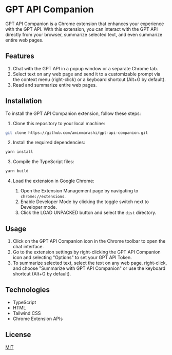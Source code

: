 # GPT API Companion

GPT API Companion is a Chrome extension that enhances your experience with the GPT API. With this extension, you can interact with the GPT API directly from your browser, summarize selected text, and even summarize entire web pages.

## Features

1. Chat with the GPT API in a popup window or a separate Chrome tab.
2. Select text on any web page and send it to a customizable prompt via the context menu (right-click) or a keyboard shortcut (Alt+G by default).
3. Read and summarize entire web pages.

## Installation

To install the GPT API Companion extension, follow these steps:

1. Clone this repository to your local machine:

```bash
git clone https://github.com/aminmarashi/gpt-api-companion.git
```

2. Install the required dependencies:

```bash
yarn install
```

3. Compile the TypeScript files:

```bash
yarn build
```

4. Load the extension in Google Chrome:

    1. Open the Extension Management page by navigating to `chrome://extensions`.
    2. Enable Developer Mode by clicking the toggle switch next to Developer mode.
    3. Click the LOAD UNPACKED button and select the `dist` directory.

## Usage

1. Click on the GPT API Companion icon in the Chrome toolbar to open the chat interface.
2. Go to the extension settings by right-clicking the GPT API Companion icon and selecting "Options" to set your GPT API Token.
3. To summarize selected text, select the text on any web page, right-click, and choose "Summarize with GPT API Companion" or use the keyboard shortcut (Alt+G by default).

## Technologies

- TypeScript
- HTML
- Tailwind CSS
- Chrome Extension APIs

## License

[MIT](LICENSE)

